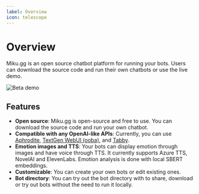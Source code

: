 ```yaml
---
label: Overview
icon: telescope
---
```


# Overview

Miku.gg is an open source chatbot platform for running your bots. Users can download the source code and run their own chatbots or use the live demo.

![Beta demo](/assets/overview.png)

## Features

- **Open source**: Miku.gg is open-source and free to use. You can download the source code and run your own chatbot.
- **Compatible with any OpenAI-like APIs**: Currently, you can use [Aphrodite](https://github.com/PygmalionAI/aphrodite-engine), [TextGen WebUI (ooba)](https://github.com/oobabooga/text-generation-webui), and [Tabby](https://github.com/theroyallab/tabbyAPI).
- **Emotion images and TTS**: Your bots can display emotion through images and have voice through TTS. It currently supports Azure TTS, NovelAI and ElevenLabs. Emotion analysis is done with local SBERT embeddings.
- **Customizable**: You can create your own bots or edit existing ones.
- **Bot directory**: You can try out the bot directory with to share, download or try out bots without the need to run it locally.

